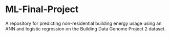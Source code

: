 # ML-Final-Project
A repository for predicting non-residential building energy usage using an ANN and logistic regression on the Building Data Genome Project 2 dataset.
